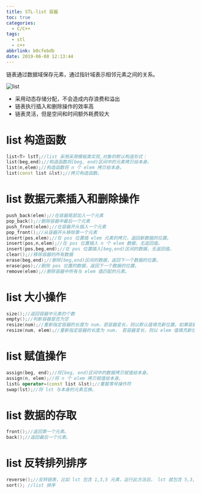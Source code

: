 ```yaml
---
title: STL-list 容器
toc: true
categories:
  - C/C++
tags:
  - stl
  - c++
abbrlink: b0cfebdb
date: 2019-06-08 12:13:44
---
```


链表通过数据域保存元素，通过指针域表示相邻元素之间的关系。

![list](http://image.shuiyujie.com/2019-06-08-12-18-30.png)

- 采用动态存储分配，不会造成内存浪费和溢出
- 链表执行插入和删除操作的效率高
- 链表灵活，但是空间和时间额外耗费较大

<!-- more -->

# list 构造函数

```c++
list<T> lstT;//list 采用采用模板类实现,对象的默认构造形式：
list(beg,end);//构造函数将[beg, end)区间中的元素拷贝给本身。
list(n,elem);//构造函数将 n 个 elem 拷贝给本身。
list(const list &lst);//拷贝构造函数。
```

# list 数据元素插入和删除操作

```c++
push_back(elem);//在容器尾部加入一个元素
pop_back();//删除容器中最后一个元素
push_front(elem);//在容器开头插入一个元素
pop_front();//从容器开头移除第一个元素
insert(pos,elem);//在 pos 位置插 elem 元素的拷贝，返回新数据的位置。
insert(pos,n,elem);//在 pos 位置插入 n 个 elem 数据，无返回值。
insert(pos,beg,end);//在 pos 位置插入[beg,end)区间的数据，无返回值。
clear();//移除容器的所有数据
erase(beg,end);//删除[beg,end)区间的数据，返回下一个数据的位置。
erase(pos);//删除 pos 位置的数据，返回下一个数据的位置。
remove(elem);//删除容器中所有与 elem 值匹配的元素。
```

# list 大小操作

```c++
size();//返回容器中元素的个数
empty();//判断容器是否为空
resize(num);//重新指定容器的长度为 num，若容器变长，则以默认值填充新位置。如果容器变短，则末尾超出容器长度的元素被删除。
resize(num, elem);//重新指定容器的长度为 num， 若容器变长，则以 elem 值填充新位置。如果容器变短，则末尾超出容器长度的元素被删除。
```

# list 赋值操作

```c++
assign(beg, end);//将[beg, end)区间中的数据拷贝赋值给本身。
assign(n, elem);//将 n 个 elem 拷贝赋值给本身。
list& operator=(const list &lst);//重载等号操作符
swap(lst);//将 lst 与本身的元素互换。
```

# list 数据的存取

```c++
front();//返回第一个元素。
back();//返回最后一个元素。
```

# list 反转排列排序

```c++
reverse();//反转链表，比如 lst 包含 1,3,5 元素，运行此方法后， lst 就包含 5,3,1 元素。
sort(); //list 排序
```

